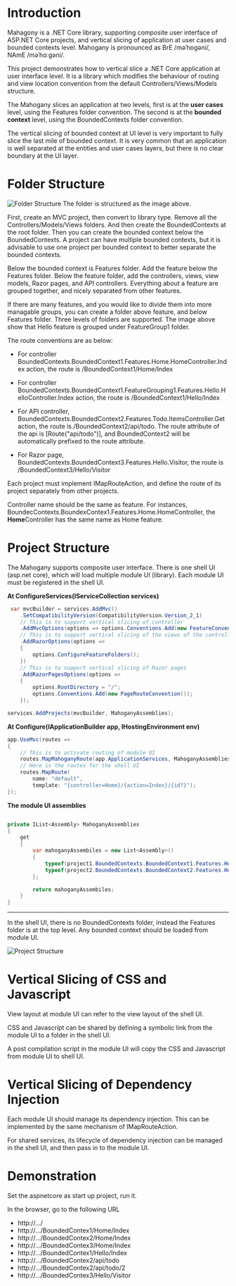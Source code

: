 
# Introduction

Mahagony is a .NET Core library, supporting composite user interface of ASP.NET Core projects, and vertical slicing of application at user cases and bounded contexts level. Mahogany is pronounced as BrE /məˈhɒɡəni/, NAmE /məˈhɑːɡəni/.

This project demonstrates how to vertical slice a .NET Core application at user interface level. It is a library which modifies the behaviour of routing and view location convention from the default Controllers/Views/Models structure. 

The Mahogany slices an application at two levels, first is at the **user cases** level, using the Features folder convention. The second is at the **bounded context** level, using the BoundedContexts folder convention.


The vertical slicing of bounded context at UI level is very important to fully slice the last mile of bounded context. It is very common that an application is well separated at the entities and user cases layers, but there is no clear boundary at the UI layer. 


# Folder Structure

![Folder Structure](resources/folder-structure.png)
The folder is structured as the image above.

First, create an MVC project, then convert to library type. Remove all the Controllers/Models/Views folders. And then create the BoundedContexts at the root folder. Then you can create the bounded context below the BoundedContexts. A project can have multiple bounded contexts, but it is advisable to use one project per bounded context to better separate the bounded contexts.

Below the bounded context is Features folder. Add the feature below the Features folder. Below the feature folder, add the controllers, views, view models, Razor pages, and API controllers. Everything about a feature are grouped together, and nicely separated from other features. 

If there are many features, and you would like to divide them into more managable groups, you can create a folder above feature, and below Features folder. Three levels of folders are supported. The image above show that Hello feature is grouped under FeatureGroup1 folder.

The route conventions are as below:
* For controller BoundedContexts.BoundedContext1.Features.Home.HomeController.Index action, the route is /BoundedContext1/Home/Index

* For controller BoundedContexts.BoundedContext1.FeatureGrouping1.Features.Hello.HelloController.Index action, the route is /BoundedContext1/Hello/Index

* For API controller, BoundedContexts.BoundedContext2.Features.Todo.ItemsController.Get action, the route is /BoundedContext2/api/todo. The route attribute of the api is [Route("api/todo")], and BoundedContext2 will be automatically prefixed to the route attribute.

* For Razor page, BoundedContexts.BoundedContext3.Features.Hello.Visitor, the route is /BoundedContext3/Hello/Visitor

Each project must implement IMapRouteAction, and define the route of its project separately from other projects.

Controller name should be the same as feature. For instances, BoundecContexts.BoundexContex1.Features.Home.HomeController, the **Home**Controller has the same name as Home feature.

# Project Structure


The Mahogany supports composite user interface. There is one shell UI (asp.net core), which will load multiple module UI (library). Each module UI must be registered in the shell UI. 

**At ConfigureServices(IServiceCollection services)**
```C#
 var mvcBuilder = services.AddMvc()
    .SetCompatibilityVersion(CompatibilityVersion.Version_2_1)
    // This is to support vertical slicing of controller
    .AddMvcOptions(options => options.Conventions.Add(new FeatureConvention()))
    // This is to support vertical slicing of the views of the controller
    .AddRazorOptions(options =>
    {
        options.ConfigureFeatureFolders();
    })
    // This is to support vertical slicing of Razor pages
    .AddRazorPagesOptions(options =>
    {                    
        options.RootDirectory = "/";
        options.Conventions.Add(new PageRouteConvention());
    });

services.AddProjects(mvcBuilder, MahoganyAssemblies);
```

**At Configure(IApplicationBuilder app, IHostingEnvironment env)**

```C#
app.UseMvc(routes =>
{
    // This is to activate routing of module UI
    routes.MapMahoganyRoute(app.ApplicationServices, MahoganyAssemblies);                
    // Here is the routes for the shell UI
    routes.MapRoute(
        name: "default",
        template: "{controller=Home}/{action=Index}/{id?}");
});

```

**The module UI assemblies**
```C#

private IList<Assembly> MahoganyAssemblies
{
    get
    {
        var mahoganyAssembiles = new List<Assembly>()
        {
            typeof(project1.BoundedContexts.BoundedContext1.Features.Home.HomeController).GetTypeInfo().Assembly,
            typeof(project2.BoundedContexts.BoundedContext2.Features.Home.HomeController).GetTypeInfo().Assembly
        };

        return mahoganyAssembiles;
    }
}

```

---

In the shell UI, there is no BoundedContexts folder, instead the Features folder is at the top level. Any bounded context should be loaded from module UI.

![Project Structure](resources/project-structure.png)



# Vertical Slicing of CSS and Javascript

View layout at module UI can refer to the view layout of the shell UI. 

CSS and Javascript can be shared by defining a symbolic link from the module UI to a folder in the shell UI.

A post compilation script in the module UI will copy the CSS and Javascript from module UI to shell UI.



# Vertical Slicing of Dependency Injection

Each module UI should manage its dependency injection. This can be implemented by the same mechanism of IMapRouteAction.

For shared services, its lifecycle of dependency injection can be managed in the shell UI, and then pass in to the module UI. 


# Demonstration

Set the aspnetcore as start up project, run it.

In the browser, go to the following URL

* http://.../
* http://.../BoundedContex1/Home/Index
* http://.../BoundedContex2/Home/Index
* http://.../BoundedContex3/Home/Index
* http://.../BoundedContex1/Hello/Index
* http://.../BoundedContex2/api/todo
* http://.../BoundedContex2/api/todo/2
* http://.../BoundedContex3/Hello/Visitor





